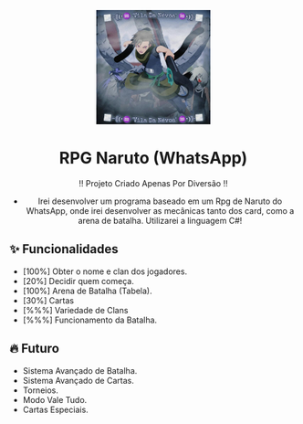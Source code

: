 





<p align="center">
  <a href="https://ant.design">
    <img width="200" src="Imagens/🌫️-⸨❨ •♒ 'Vila Da Névoa' ♒• ❩⸩-🌫️ 20230502_191335.jpg">
  </a>
</p>

<h1 align="center">RPG Naruto (WhatsApp)</h1>

<div align="center">

!! Projeto Criado Apenas Por Diversão !!

* Irei desenvolver um programa baseado em um Rpg de Naruto do WhatsApp, onde irei desenvolver as mecânicas tanto dos card, como a arena de batalha. Utilizarei a linguagem C#!

</div>





## ✨ Funcionalidades

-  [100%] Obter o nome e clan dos jogadores.
-  [20%] Decidir quem começa.
-  [100%] Arena de Batalha (Tabela).
-  [30%] Cartas
-  [%%%] Variedade de Clans
-  [%%%] Funcionamento da Batalha.

## 🔥 Futuro 

- Sistema Avançado de Batalha.
- Sistema Avançado de Cartas.
- Torneios.
- Modo Vale Tudo.
- Cartas Especiais.
